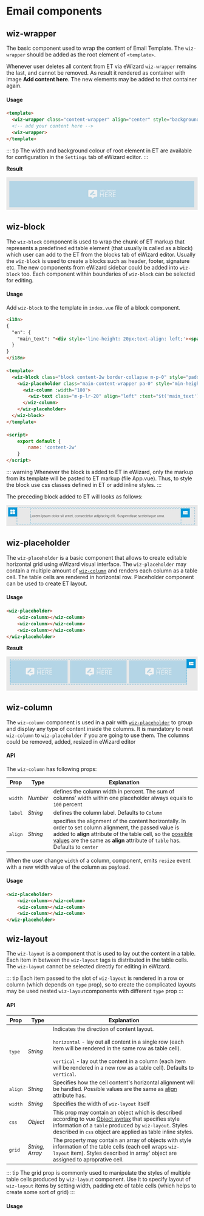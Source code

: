 # Email components

## wiz-wrapper
 
The basic component used to wrap the content of Email Template. The `wiz-wrapper` should be added as the root element of `<template>`. 

Whenever user deletes all content from ET via eWizard `wiz-wrapper` remains the last, and cannot be removed. As result it rendered as container with image **Add content here**. The new elements may be added to that container again.

#### Usage
```html
<template>
  <wiz-wrapper class="content-wrapper" align="center" style="background: #ffffff; width: 700px; min-height: 100px;">
  <!-- add your content here -->
  <wiz-wrapper>
</template>
```
::: tip
The width and background colour of root element in ET are available for configuration in the `Settings` tab of eWizard editor.
:::

**Result**

![wiz-placeholder](../../media/images/wiz-wrapper.jpg)



## wiz-block

The `wiz-block` component is used to wrap the chunk of ET markup that represents a predefined editable element (that usually is called as a block) which user can add to the ET from the blocks tab of eWizard editor. Usually the `wiz-block` is used to create a blocks such as header, footer, signature etc. The new components from eWizard sidebar could be added into `wiz-block` too. Each component within boundaries of `wiz-block` can be selected for editing.

#### Usage

Add `wiz-block` to the template in `index.vue` file of a block component.

```html
<i18n>
{
  "en": {
    "main_text": "<div style='line-height: 20px;text-align: left;'><span style='color:#4d4d4d;font-size: 14px;font-family:arial,helvetica,sans-serif;'>Lorem ipsum dolor sit amet, consectetur adipiscing elit. Suspendisse scelerisque urna.</span></div>"
  }
}
</i18n>

<template>
  <wiz-block class="block content-2w border-collapse m-p-0" style="padding: 0 50px;">
  	<wiz-placeholder class="main-content-wrapper pa-0" style="min-height: 20px; padding: 20px 0;">
  	  <wiz-column :width="100">
  	    <wiz-text class="m-p-lr-20" align="left" :text="$t('main_text')"></wiz-text>
  	  </wiz-column>
  	</wiz-placeholder>
  </wiz-block>
</template>

<script>
	export default {
		name: 'content-2w'
	}
</script>
```

::: warning
Whenever the block is added to ET in eWizard, only the markup from its template will be pasted to ET markup (file App.vue). Thus, to style the block use css classes defined in ET or add inline styles.
:::

The preceding block added to ET will looks as follows:

![wiz-placeholder](../../media/images/wiz-block.jpg)

## wiz-placeholder

The `wiz-placeholder` is a basic component that allows to create editable horizontal grid using eWizard visual interface. The `wiz-placeholder` may contain a multiple amount of [`wiz-column`](#wiz-column) and renders each column as a table cell. The table cells are rendered in horizontal row. Placeholder component can be used to create ET layout.

#### Usage

```html
<wiz-placeholder>
	<wiz-column></wiz-column>
	<wiz-column></wiz-column>
	<wiz-column></wiz-column>
</wiz-placeholder>
```

**Result**

![wiz-placeholder](../../media/images/wiz-placeholder.jpg)

## wiz-column

The `wiz-column` component is used in a pair with [`wiz-placeholder`](#wiz-placeholder) to group and display any type of content inside the columns. It is mandatory to nest `wiz-column` to `wiz-placeholder` if you are going to use them. The columns could be removed, added, resized in eWizard editor

#### API

The `wiz-column` has following props:

| Prop     | Type     | Explanation                                 
|----------|----------|-------------------------------------------
| `width`  | _Number_ | defines the column width in percent. The sum of columns' width within one placeholder always equals to `100` percent 
| `label`  | _String_ | defines the column label. Defaults to `Column`
| `align`  | _String_ | specifies the alignment of the content horizontally. In order to set column alignment, the passed value is added to **align** attribute of the table cell, so the [possible values](https://developer.mozilla.org/en-US/docs/Web/HTML/Element/td#Attributes) are the same as **align** attribute of `table` has. Defaults to `center`											

When the user change `width` of a column, component, emits `resize` event with a new width value of the column as payload.

#### Usage

```html
<wiz-placeholder>
	<wiz-column></wiz-column>
	<wiz-column></wiz-column>
	<wiz-column></wiz-column>
</wiz-placeholder>
```
## wiz-layout

The `wiz-layout` is a component that is used to lay out the content in a table. Each item in between the `wiz-layout` tags is distributed in the table cells. The `wiz-layout` cannot be selected directly for editing in eWizard.

::: tip 
Each item passed to the slot of `wiz-layout` is rendered in a row or column (which depends on `type` prop), so to create the complicated layouts may be used nested `wiz-layout`components with different `type` prop
:::

#### API

| Prop     | Type       | Explanation                                 
|----------|------------|-------------------------------------------
| `type`   | _String_   | Indicates the direction of content layout. <br><br>`horizontal` - lay out all content in a single row (each item will be rendered in the same row as table cell). <br><br>`vertical` - lay out the content in a column (each item will be rendered in a new row as a table cell). Defaults to `vertical`.
| `align`  | _String_	| Specifies how the cell content's horizontal alignment will be handled. Possible values are the same as [align](https://developer.mozilla.org/en-US/docs/Web/HTML/Element/td#Attributes) attribute has.
| `width`  | _String_   | Specifies the width of `wiz-layout` itself
| `css`	   | _Object_	| This prop may contain an object which is described according to vue [Object syntax](https://vuejs.org/v2/guide/class-and-style.html#Object-Syntax-1) that specifies style information of a `table` produced by `wiz-layout`. Styles described in `css` object are applied as table inline styles.
| `grid`   | _String, Array_ | The property may contain an array of objects with style information of the table cells (each cell wraps `wiz-layout` item). Styles described in array' object are assigned to aproprative cell.

::: tip
The grid prop is commonly used to manipulate the styles of multiple table cells produced by `wiz-layout` component. Use it to specify layout of `wiz-layout` items by setting width, padding etc of table cells (which helps to create some sort of grid) 
:::

#### Usage

```html

```